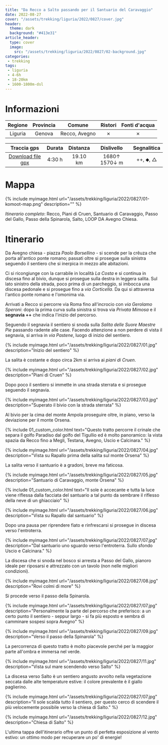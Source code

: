```yaml
---
title: "Da Recco a Salto passando per il Santuario del Caravaggio"
date: 2022-08-27
cover: "/assets/trekking/liguria/2022/0827/cover.jpg"
header:
  theme: dark
  background: "#413e31"
article_header:
  type: cover
  image:
    src: "/assets/trekking/liguria/2022/0827/02-background.jpg"
categories:
 - trekking
tags:
 - liguria
 - 4-6h
 - 18-20km
 - 1600-1800m-dsl
---
```



# Informazioni

|       Regione       | Provincia |   Comune     | Ristori | Fonti d'acqua |
|:-------------------:|:---------:|:------------:|:------:|:--------:|
| Liguria             |   Genova  | Recco, Avegno | ✗ | ✗ |

|     Traccia gps     |  Durata |  Distanza | Dislivello  | Segnalitica |
|:-------------------:| :------:| :--------:|:----------: | :---------: |
| [Download file gpx](/assets/trekking/liguria/2022/0827/traccia-gps.gpx) |  4:30 h |  19.10 km | 1680↑ 1570↓ m | ++, ⬥, △ |


# Mappa

{% include myimage.html url="/assets/trekking/liguria/2022/0827/01-komoot-map.png" description="" %}

*Itinerario completo*: Recco, Piani di Cruen, Santuario di Caravaggio, Passo del Gallo, Passo della Spinarola, Salto, LOOP DA Avegno Chiesa.

# Itinerario

Da Avegno chiesa - piazza _Paolo Borsellino_ - si scende per la crêuza che porta all'antico ponte romano; passati oltre si prosegue sulla sinistra seguendo il sentiero che si inerpica in mezzo alle abitazioni.

Ci si ricongiunge con la carrabile in località _La Costa_ e si continua in discesa fino al bivio, dunque si prosegue sulla destra in leggera salita. Sul lato sinistro della strada, poco prima di un parcheggio, si imbocca una discesa pedonale e si prosegue fino a _via Corticella_. Da qui si attraversa l'antico ponte romano e l'omonima via.

Arrivati a Recco si percorre via Roma fino all'incrocio con _via Gerolamo Speroni_: dopo la prima curva sulla sinistra si trova via _Privata Mimosa_ e il **segnavia ++** che indica l'inizio del percorso.

Seguendo il segnavia il sentiero si snoda sulla _Salita delle Suore Maestre Pie_ passando radente alle case. Facendo attenzione a non perdere di vista il segnavia, si arriva in _via Pastene_, luogo di inizio del sentiero.

{% include myimage.html url="/assets/trekking/liguria/2022/0827/01.jpg" description="Inizio del sentiero" %}

La salita è costante e dopo circa 2km si arriva ai _piani di Cruen_.

{% include myimage.html url="/assets/trekking/liguria/2022/0827/02.jpg" description="Piani di Cruen" %}

Dopo poco il sentiero si immette in una strada sterrata e si prosegue seguendo il segnavia.

{% include myimage.html url="/assets/trekking/liguria/2022/0827/03.jpg" description="Superato il bivio con la strada sterrata" %}

Al bivio per la cima del monte Ampola proseguire oltre, in piano, verso la deviazione per il monte Orsena. 

{% include 01_custom_color.html text="Questo tratto percorre il crinale che separa il golfo Paradiso dal golfo del Tigullio ed è molto panoramico: la vista spazia da Recco fino a Megli, Testana, Avegno, Uscio e Calcinara." %}

{% include myimage.html url="/assets/trekking/liguria/2022/0827/04.jpg" description="Vista su Rapallo prima della salita sul monte Orsena" %}

La salita verso il santuario è a gradoni, breve ma faticosa.

{% include myimage.html url="/assets/trekking/liguria/2022/0827/05.jpg" description="Santuario di Caravaggio, monte Orsena" %}

{% include 01_custom_color.html text="Il sole è accecante e tutta la luce viene riflessa dalla facciata del santuario a tal punto da sembrare il riflesso della neve di un ghiacciaio" %}

{% include myimage.html url="/assets/trekking/liguria/2022/0827/06.jpg" description="Vista su Rapallo dal santuario" %}

Dopo una pausa per riprendere fiato e rinfrescarsi si prosegue in discesa verso l'entroterra.

{% include myimage.html url="/assets/trekking/liguria/2022/0827/07.jpg" description="Dal santuario uno sguardo verso l'entroterra. Sullo sfondo Uscio e Calcinara." %}

La discesa che si snoda nel bosco si arresta a Passo del Gallo, pianoro ideale per riposarsi e attrezzato con un tavolo (non nelle migliori condizioni).

{% include myimage.html url="/assets/trekking/liguria/2022/0827/08.jpg" description="Rovi colmi di more" %}

Si procede verso il passo della Spinarola.

{% include myimage.html url="/assets/trekking/liguria/2022/0827/07.jpg" description="Personalmente la parte del percorso che preferisco: a un certo punto il sentiero - seppur largo - si fa più esposto e sembra di camminare sospesi sopra Avegno" %}

{% include myimage.html url="/assets/trekking/liguria/2022/0827/09.jpg" description="Verso il passo della Spinarola" %}

La percorrenza di questo tratto è molto piacevole perché per la maggior parte all'ombra e immersa nel verde.

{% include myimage.html url="/assets/trekking/liguria/2022/0827/11.jpg" description="Vista sul mare scendendo verso Salto" %}

La discesa verso Salto è un sentiero angusto avvolto nella vegetazione seccata dalle alte temperature estive: il colore prevalente è il giallo paglierino. 

{% include myimage.html url="/assets/trekking/liguria/2022/0827/07.jpg" description="Il sole scalda tutto il sentiero, per questo cerco di scendere il più velocemente possibile verso la chiesa di Salto." %}

{% include myimage.html url="/assets/trekking/liguria/2022/0827/12.jpg" description="Chiesa di Salto" %}

L'ultima tappa dell'itinerario offre un punto di perfetta esposizione al vento estivo: un ottimo modo per recuperare un po' di energie!
